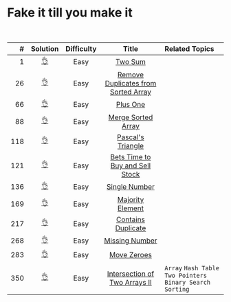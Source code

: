 # Fake it till you make it

<p>
<img src="https://img.shields.io/badge/It's%20Me%2C-Jian-blue" alt="">
<img src="https://img.shields.io/badge/Solved-46%2F2328-orange" alt="">
<img src="https://img.shields.io/badge/Easy-41-green" alt="">
<img src="https://img.shields.io/badge/Medium-5-yellow" alt="">
<img src="https://img.shields.io/badge/Hard-1-red" alt="">
</p>

| #    | Solution                        |  Difficulty | Title | Related Topics |
| ---: | :-----------------------------: | :---------: | :---: | :------------- |
|    1 | [:ok_hand:](./q00001/README.md) | Easy        | [Two Sum](https://leetcode.com/problems/two-sum/) |
|   26 | [:ok_hand:](./q00001/README.md) | Easy        | [Remove Duplicates from Sorted Array](https://leetcode.com/problems/remove-duplicates-from-sorted-array/) |
|   66 | [:ok_hand:](./q00001/README.md) | Easy        | [Plus One](https://leetcode.com/problems/plus-one/) |
|   88 | [:ok_hand:](./q00001/README.md) | Easy        | [Merge Sorted Array](https://leetcode.com/problems/merge-sorted-array/) |
|  118 | [:ok_hand:](./q00001/README.md) | Easy        | [Pascal's Triangle](https://leetcode.com/problems/pascals-triangle/) |
|  121 | [:ok_hand:](./q00001/README.md) | Easy        | [Bets Time to Buy and Sell Stock](https://leetcode.com/problems/best-time-to-buy-and-sell-stock/) |
|  136 | [:ok_hand:](./q00001/README.md) | Easy        | [Single Number](https://leetcode.com/problems/single-number/) |
|  169 | [:ok_hand:](./q00001/README.md) | Easy        | [Majority Element](https://leetcode.com/problems/majority-element/) |
|  217 | [:ok_hand:](./q00001/README.md) | Easy        | [Contains Duplicate](https://leetcode.com/problems/contains-duplicate/) |
|  268 | [:ok_hand:](./q00001/README.md) | Easy        | [Missing Number](https://leetcode.com/problems/missing-number/) |
|  283 | [:ok_hand:](./q00001/README.md) | Easy        | [Move Zeroes](https://leetcode.com/problems/move-zeroes/) |
|  350 | [:ok_hand:](./q00001/README.md) | Easy        | [Intersection of Two Arrays II](https://leetcode.com/problems/intersection-of-two-arrays-ii/) | `Array` `Hash Table` `Two Pointers` `Binary Search` `Sorting` |
